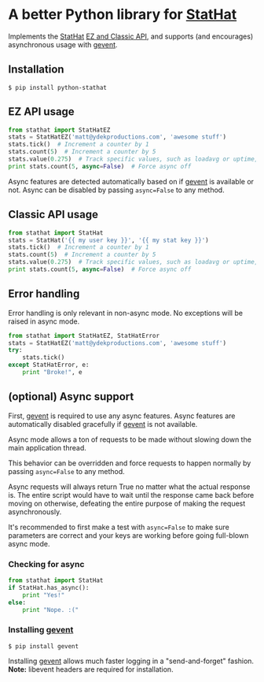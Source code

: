 # A better Python library for [StatHat](http://www.stathat.com)
Implements the [StatHat](http://www.stathat.com) [EZ and Classic API](http://www.stathat.com/docs/api), and supports (and encourages) asynchronous usage with [gevent](http://www.gevent.org/).

## Installation
```
$ pip install python-stathat
```

## EZ API usage
```python
from stathat import StatHatEZ
stats = StatHatEZ('matt@ydekproductions.com', 'awesome stuff')
stats.tick()  # Increment a counter by 1
stats.count(5)  # Increment a counter by 5
stats.value(0.275)  # Track specific values, such as loadavg or uptime, etc.
print stats.count(5, async=False)  # Force async off
```
Async features are detected automatically based on if [gevent](http://www.gevent.org/) is available or not. Async can be disabled by passing `async=False` to any method.

## Classic API usage
```python
from stathat import StatHat
stats = StatHat('{{ my user key }}', '{{ my stat key }}')
stats.tick()  # Increment a counter by 1
stats.count(5)  # Increment a counter by 5
stats.value(0.275)  # Track specific values, such as loadavg or uptime, etc.
print stats.count(5, async=False)  # Force async off
```

## Error handling
Error handling is only relevant in non-async mode. No exceptions will be raised in async mode.

```python
from stathat import StatHatEZ, StatHatError
stats = StatHatEZ('matt@ydekproductions.com', 'awesome stuff')
try:
    stats.tick()
except StatHatError, e:
    print "Broke!", e
```

## (optional) Async support
First, [gevent](http://www.gevent.org/) is required to use any async features. Async features are automatically disabled gracefully if [gevent](http://www.gevent.org/) is not available.

Async mode allows a ton of requests to be made without slowing down the main application thread.

This behavior can be overridden and force requests to happen normally by passing `async=False` to any method.

Async requests will always return True no matter what the actual response is. The entire script would have to wait until the response came back before moving on otherwise, defeating the entire purpose of making the request asynchronously.

It's recommended to first make a test with `async=False` to make sure parameters are correct and your keys are working before going full-blown async mode.

### Checking for async
```python
from stathat import StatHat
if StatHat.has_async():
    print "Yes!"
else:
    print "Nope. :("
````

### Installing [gevent](http://www.gevent.org/)
```
$ pip install gevent
```
Installing [gevent](http://www.gevent.org/) allows much faster logging in a "send-and-forget" fashion.
__Note:__ libevent headers are required for installation.
